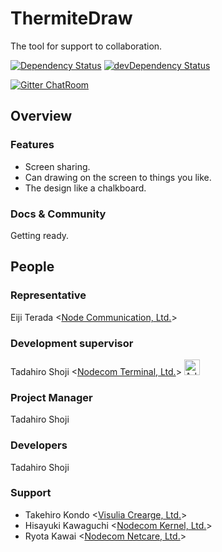 # ThermiteDraw

The tool for support to collaboration.

[![Dependency Status](https://david-dm.org/Nodecom-Products/ThermiteDraw.png)](https://david-dm.org/Nodecom-Products/ThermiteDraw)
[![devDependency Status](https://david-dm.org/Nodecom-Products/ThermiteDraw/dev-status.png)](https://david-dm.org/Nodecom-Products/ThermiteDraw#info=devDependencies)

[![Gitter ChatRoom](https://badges.gitter.im/Join%20Chat.svg)](https://gitter.im/Nodecom-Products/ThermiteDrawDiscussionRoom)

## Overview

### Features

* Screen sharing.
* Can drawing on the screen to things you like.
* The design like a chalkboard.

### Docs & Community

Getting ready.

## People

### Representative

Eiji Terada <[Node Communication, Ltd.](http://www.nodecom.jp)>

### Development supervisor

Tadahiro Shoji <[Nodecom Terminal, Ltd.](http://www.nodecom.jp/node_terminal)>
<a href="https://line.me/ti/p/%40dzw2624p"><img height="25" border="0" alt="Add friends button" src="http://biz.line.naver.jp/line_business/img/btn/addfriends_en.png"></a>

### Project Manager

Tadahiro Shoji

### Developers

Tadahiro Shoji

### Support

* Takehiro Kondo <[Visulia Crearge, Ltd.](http://www.visulia-g.jp)>
* Hisayuki Kawaguchi <[Nodecom Kernel, Ltd.](http://www.nodecom.jp/node_kernel)>
* Ryota Kawai <[Nodecom Netcare, Ltd.](http://www.nodecom.jp/node_netcare)>
